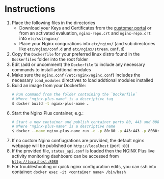 # Instructions
 1. Place the following files in the directories
    * Download your Keys and Certificates from the [customer portal](https://cs.nginx.com/) or from
    an activated evaluation, `nginx-repo.crt` and `nginx-repo.crt` into `etc/ssl/nginx/`
    * Place your Nginx congurations into `etc/nginx/` (and sub directories like `etc/nginx/conf.d` and `etc/nginx/stream.conf.d`)
 2. Copy the `Dockerfile` for your preferred linux distro found in the `Dockerfiles` folder into the root folder
 3. Edit (add or uncomment) the `Dockerfile` to include any necessary commands to install addtional modules
 4. Make sure the `nginx.conf` (`/etc/nginx/nginx.conf`) includes the necessary `load_modules` directives to load addtional modules installed
 5. Build an image from your Dockerfile:
    ```bash
    # Run command from the folder containing the `Dockerfile`
    # Where "nginx-plus-name" is a descriptive tag
    $ docker build -t nginx-plus-name .
    ```
 6. Start the Nginx Plus container, e.g.:
    ```bash
    # Start a new container and publish container ports 80, 443 and 8080 to the host
    # Where "nginx-plus-name" is a descriptive name
    $ docker --name nginx-plus-name run -d -p 80:80 -p 443:443 -p 8080:8080 nginx-plus-name
    ```
 7. If no custom Nginx confiugrations are provided, the default nginx webpage will be published on `http://localhost` (port `:80`)
 8. If the provided file, `status_api.conf` is loaded then the NGINX Plus live activity monitoring dashboard can be
    accessed from [`http://localhost:8080`](http://localhost:8080)
 9. For troubleshooting or quick nginx configuration edits, you can ssh into container: `docker exec -it <container name> /bin/bash`
